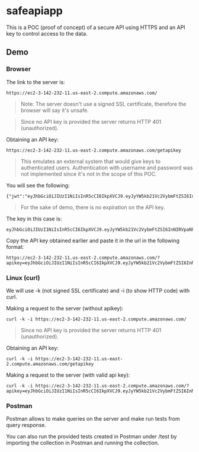 # safeapiapp
This is a POC (proof of concept) of a secure API using HTTPS and an API key to control access to the data.

## Demo
### Browser
The link to the server is:
```
https://ec2-3-142-232-11.us-east-2.compute.amazonaws.com/
```
> Note: The server doesn't use a signed SSL certificate, therefore the browser will say it's unsafe.

> Since no API key is provided the server returns HTTP 401 (unauthorized).

Obtaining an API key:
```
https://ec2-3-142-232-11.us-east-2.compute.amazonaws.com/getapikey
```
> This emulates an external system that would give keys to authenticated users. Authentication with username and password was not implemented since it's not in the scope of this POC.

You will see the following:
```
{"jwt":"eyJhbGciOiJIUzI1NiIsInR5cCI6IkpXVCJ9.eyJyYW5kb21Vc2VybmFtZSI6InNIRVpaNkoxIiwiaWF0IjoxNjE5OTcwMzYzfQ.nkEWUvxoOflzRdseeiu7QC22SIOMjZipVHvPXxEiuaw"}
```
> For the sake of demo, there is no expiration on the API key.

The key in this case is:
```
eyJhbGciOiJIUzI1NiIsInR5cCI6IkpXVCJ9.eyJyYW5kb21Vc2VybmFtZSI6InNIRVpaNkoxIiwiaWF0IjoxNjE5OTcwMzYzfQ.nkEWUvxoOflzRdseeiu7QC22SIOMjZipVHvPXxEiuaw
```

Copy the API key obtained earlier and paste it in the url in the following format:
```
https://ec2-3-142-232-11.us-east-2.compute.amazonaws.com/?apikey=eyJhbGciOiJIUzI1NiIsInR5cCI6IkpXVCJ9.eyJyYW5kb21Vc2VybmFtZSI6InNIRVpaNkoxIiwiaWF0IjoxNjE5OTcwMzYzfQ.nkEWUvxoOflzRdseeiu7QC22SIOMjZipVHvPXxEiuaw
```

### Linux (curl)
We will use -k (not signed SSL certificate) and -i (to show HTTP code) with curl.

Making a request to the server (without apikey):
```
curl -k -i https://ec2-3-142-232-11.us-east-2.compute.amazonaws.com/
```
> Since no API key is provided the server returns HTTP 401 (unauthorized).

Obtaining an API key:
```
curl -k -i https://ec2-3-142-232-11.us-east-2.compute.amazonaws.com/getapikey
```

Making a request to the server (with valid api key):
```
curl -k -i https://ec2-3-142-232-11.us-east-2.compute.amazonaws.com/?apikey=eyJhbGciOiJIUzI1NiIsInR5cCI6IkpXVCJ9.eyJyYW5kb21Vc2VybmFtZSI6InNIRVpaNkoxIiwiaWF0IjoxNjE5OTcwMzYzfQ.nkEWUvxoOflzRdseeiu7QC22SIOMjZipVHvPXxEiuaw
```

### Postman
Postman allows to make queries on the server and make run tests from query response.

You can also run the provided tests created in Postman under /test by importing the collection in Postman and running the collection.
